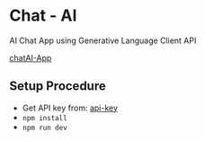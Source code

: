# Chat - AI

AI Chat App using Generative Language Client API

[chatAI-App](https://shivu-16.github.io/chatAI-App/)

## Setup Procedure

- Get API key from: [api-key](https://aistudio.google.com/app/apikey)
- `npm install`
- `npm run dev`
